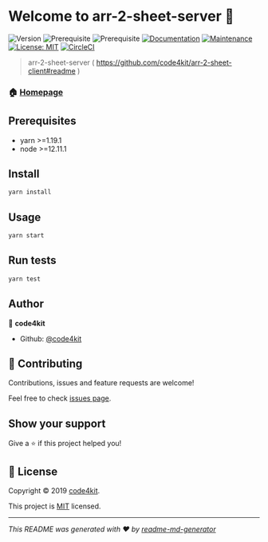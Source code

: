 # Welcome to arr-2-sheet-server 👋
![Version](https://img.shields.io/badge/version-1.0.0-blue.svg?cacheSeconds=2592000)
![Prerequisite](https://img.shields.io/badge/yarn-%3E%3D1.19.1-blue.svg)
![Prerequisite](https://img.shields.io/badge/node-%3E%3D12.11.1-blue.svg)
[![Documentation](https://img.shields.io/badge/documentation-yes-brightgreen.svg)](https://github.com/code4kit/arr-2-sheet-server#readme)
[![Maintenance](https://img.shields.io/badge/Maintained%3F-yes-green.svg)](https://github.com/code4kit/arr-2-sheet-server/graphs/commit-activity)
[![License: MIT](https://img.shields.io/github/license/code4kit/arr-2-sheet-server)](https://github.com/code4kit/arr-2-sheet-server/blob/master/LICENSE)
[![CircleCI](https://circleci.com/gh/code4kit/arr-to-sheet-server.svg?style=svg)](https://circleci.com/gh/code4kit/arr-2-sheet-server)

> arr-2-sheet-server ( https://github.com/code4kit/arr-2-sheet-client#readme )

### 🏠 [Homepage](https://github.com/code4kit/arr-2-sheet-server#readme)

## Prerequisites

- yarn >=1.19.1
- node >=12.11.1

## Install

```sh
yarn install
```

## Usage

```sh
yarn start
```

## Run tests

```sh
yarn test
```

## Author

👤 **code4kit**

* Github: [@code4kit](https://github.com/code4kit)

## 🤝 Contributing

Contributions, issues and feature requests are welcome!

Feel free to check [issues page](https://github.com/code4kit/arr-2-sheet-server/issues).

## Show your support

Give a ⭐️ if this project helped you!


## 📝 License

Copyright © 2019 [code4kit](https://github.com/code4kit).

This project is [MIT](https://github.com/code4kit/arr-2-sheet-server/blob/master/LICENSE) licensed.

***
_This README was generated with ❤️ by [readme-md-generator](https://github.com/kefranabg/readme-md-generator)_
